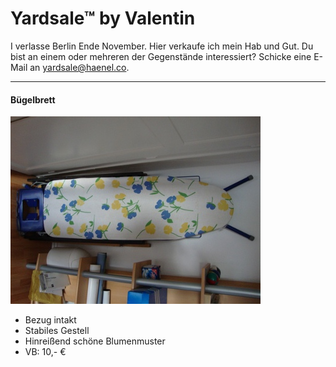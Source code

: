 # Yardsale™ by Valentin #

I verlasse Berlin Ende November. Hier verkaufe ich mein Hab und Gut.
Du bist an einem oder mehreren der Gegenstände interessiert? Schicke eine E-Mail
an [yardsale@haenel.co](mailto:yardsale@haenel.co).

***

#### Bügelbrett ####

![Bügelbrett](images/buegelbrett.jpg)

* Bezug intakt
* Stabiles Gestell
* Hinreißend schöne Blumenmuster
* VB: 10,- €
